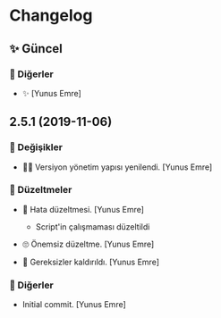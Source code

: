 # Changelog


## ✨ Güncel

### 📡 Diğerler

* ✨ [Yunus Emre]


## 2.5.1 (2019-11-06)

### 🌌 Değişikler

* 👨‍💻 Versiyon yönetim yapısı yenilendi. [Yunus Emre]

### 🗽 Düzeltmeler

* 🐛 Hata düzeltmesi. [Yunus Emre]

  - Script'in çalışmaması düzeltildi

* 🙄 Önemsiz düzeltme. [Yunus Emre]

* 🧹 Gereksizler kaldırıldı. [Yunus Emre]

### 📡 Diğerler

* Initial commit. [Yunus Emre]


